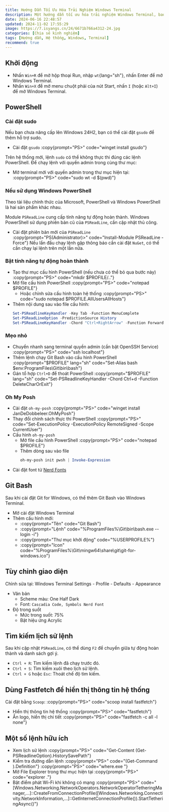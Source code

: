 ```yaml
---
title: Hướng Dẫn Tối Ưu Hóa Trải Nghiệm Windows Terminal
description: Một hướng dẫn tối ưu hóa trải nghiệm Windows Terminal, bao gồm cải tiến PowerShell, cấu hình chủ đề Oh My Posh, tích hợp Git Bash và làm đẹp giao diện.
date: 2024-06-16 22:48:57
updated: 2024-11-02 17:55:29
image: https://7.isyangs.cn/24/6671b766a4312-24.jpg
categories: [Chia sẻ kinh nghiệm]
tags: [Hướng dẫn, Hệ thống, Windows, Terminal]
recommend: true
---
```


## Khởi động

- Nhấn `Win+R` để mở hộp thoại Run, nhập `wt`{lang="sh"}, nhấn Enter để mở Windows Terminal.
- Nhấn `Win+X` để mở menu chuột phải của nút Start, nhấn `I` (hoặc `Alt+I`) để mở Windows Terminal.

## PowerShell

### Cài đặt sudo

Nếu bạn chưa nâng cấp lên Windows 24H2, bạn có thể cài đặt `gsudo` để thêm hỗ trợ sudo.

- Cài đặt `gsudo`
  :copy{prompt="PS>" code="winget install gsudo"}

Trên hệ thống mới, lệnh `sudo` có thể không thực thi đúng các lệnh PowerShell. Để chạy lệnh với quyền admin trong cùng thư mục:

- Mở terminal mới với quyền admin trong thư mục hiện tại:
  :copy{prompt="PS>" code="sudo wt -d $(pwd)"}

### Nếu sử dụng Windows PowerShell

Theo tài liệu chính thức của Microsoft, PowerShell và Windows PowerShell là hai sản phẩm khác nhau.

Module `PSReadLine` cung cấp tính năng tự động hoàn thành. Windows PowerShell sử dụng phiên bản cũ của `PSReadLine`, cần cập nhật thủ công.

- Cài đặt phiên bản mới của `PSReadLine`
  :copy{prompt="PS(Administrator)>" code="Install-Module PSReadLine -Force"}
  Nếu lần đầu chạy lệnh gặp thông báo cần cài đặt `NuGet`, có thể cần chạy lại lệnh trên một lần nữa.

### Bật tính năng tự động hoàn thành

- Tạo thư mục cấu hình PowerShell (nếu chưa có thể bỏ qua bước này)
  :copy{prompt="PS>" code="mkdir $PROFILE/.."}
- Mở file cấu hình PowerShell
  :copy{prompt="PS>" code="notepad $PROFILE"}
  - Hoặc chỉnh sửa cấu hình toàn hệ thống
  :copy{prompt="PS>" code="sudo notepad $PROFILE.AllUsersAllHosts"}
- Thêm nội dung sau vào file cấu hình:
  ```powershell [$PROFILE]
  Set-PSReadlineKeyHandler -Key Tab -Function MenuComplete
  Set-PSReadLineOption -PredictionSource History
  Set-PSReadLineKeyHandler -Chord "Ctrl+RightArrow" -Function ForwardWord
  ```

### Mẹo nhỏ

- Chuyển nhanh sang terminal quyền admin (cần bật OpenSSH Service)
  :copy{prompt="PS>" code="ssh localhost"}
- Thêm lệnh chạy Git Bash vào cấu hình PowerShell
  :copy{prompt="$PROFILE" lang="sh" code="Set-Alias bash $env:ProgramFiles\Git\bin\bash"}
- Gán tổ hợp `Ctrl+D` để thoát PowerShell
  :copy{prompt="$PROFILE" lang="sh" code="Set-PSReadlineKeyHandler -Chord Ctrl+d -Function DeleteCharOrExit"}

### Oh My Posh

- Cài đặt `oh-my-posh`
  :copy{prompt="PS>" code="winget install JanDeDobbeleer.OhMyPosh"}
- Thay đổi chính sách thực thi PowerShell
  :copy{prompt="PS>" code="Set-ExecutionPolicy -ExecutionPolicy RemoteSigned -Scope CurrentUser"}
- Cấu hình `oh-my-posh`
  - Mở file cấu hình PowerShell
  :copy{prompt="PS>" code="notepad $PROFILE"}
  - Thêm dòng sau vào file
    ```powershell [$PROFILE]
    oh-my-posh init pwsh | Invoke-Expression
    ```
- Cài đặt font từ [Nerd Fonts](https://www.nerdfonts.com/font-downloads)

## Git Bash

Sau khi cài đặt Git for Windows, có thể thêm Git Bash vào Windows Terminal.

- Mở cài đặt Windows Terminal
- Thêm cấu hình mới:
  - :copy{prompt="Tên" code="Git Bash"}
  - :copy{prompt="Lệnh" code="%ProgramFiles%\Git\bin\bash.exe --login -i"}
  - :copy{prompt="Thư mục khởi động" code="%USERPROFILE%"}
  - :copy{prompt="Icon" code="%ProgramFiles%\Git\mingw64\share\git\git-for-windows.ico"}

## Tùy chỉnh giao diện

Chỉnh sửa tại: Windows Terminal Settings - Profile - Defaults - Appearance

- Văn bản
  - Scheme màu: One Half Dark
  - Font: `Cascadia Code, Symbols Nerd Font`
- Độ trong suốt
  - Mức trong suốt: 75%
  - Bật hiệu ứng Acrylic

## Tìm kiếm lịch sử lệnh

Sau khi cập nhật `PSReadLine`, có thể dùng `F2` để chuyển giữa tự động hoàn thành và danh sách gợi ý.

- `Ctrl + R`: Tìm kiếm lệnh đã chạy trước đó.
- `Ctrl + S`: Tìm kiếm xuôi theo lịch sử lệnh.
- `Ctrl + G` hoặc `Esc`: Thoát chế độ tìm kiếm.

## Dùng Fastfetch để hiển thị thông tin hệ thống

Cài đặt bằng `Scoop`:
  :copy{prompt="PS>" code="scoop install fastfetch"}

- Hiển thị thông tin hệ thống
  :copy{prompt="PS>" code="fastfetch"}
- Ẩn logo, hiển thị chi tiết
  :copy{prompt="PS>" code="fastfetch -c all -l none"}

## Một số lệnh hữu ích

- Xem lịch sử lệnh
  :copy{prompt="PS>" code="Get-Content (Get-PSReadlineOption).HistorySavePath"}
- Kiểm tra đường dẫn lệnh
  :copy{prompt="PS>" code="(Get-Command <command>).Definition"}
  :copy{prompt="PS>" code="where.exe <command>"}
- Mở File Explorer trong thư mục hiện tại
  :copy{prompt="PS>" code="explorer ."}
- Bật điểm phát Wi-Fi khi không có mạng
  :copy{prompt="PS>" code="[Windows.Networking.NetworkOperators.NetworkOperatorTetheringManager,...]::CreateFromConnectionProfile([Windows.Networking.Connectivity.NetworkInformation,...]::GetInternetConnectionProfile()).StartTetheringAsync()"}

